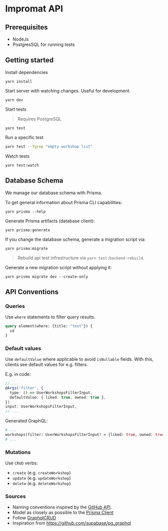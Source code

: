 # Impromat API

## Prerequisites

- NodeJs
- PostgresSQL for running tests

## Getting started

Install dependencies

```
yarn install
```

Start server with watching changes. Useful for development.

```
yarn dev
```

Start tests

> Requires PostgreSQL

```
yarn test
```

Run a specific test

```bash
yarn test --fgrep "empty workshop list"
```

Watch tests

```
yarn test:watch
```

## Database Schema

We manage our database schema with Prisma.

To get general information about Prisma CLI capabilities:

```
yarn prisma --help
```

Generate Prisma artifacts (database client):

```
yarn prisma:generate
```

If you change the database schema, generate a migration script via:

```
yarn prisma:migrate
```

> Rebuild api test infrastructure via `yarn test:backend-rebuild`.

Generate a new migration script without applying it:

```
yarn prisma migrate dev --create-only
```

## API Conventions

### Queries

Use `where` statements to filter query results.

```graphql
query element(where: {title: "test"}) {
  id
}
```

### Default values

Use `defaultValue` where applicable to avoid `isNullable` fields. With this, clients see default values for e.g. filters.

E.g. in code:

```ts
// ...
@Args('filter', {
  type: () => UserWorkshopsFilterInput,
  defaultValue: { liked: true, owned: true },
})
input: UserWorkshopsFilterInput,
// ...
```

Generated GraphQL:

```graphql
# ...
workshops(filter: UserWorkshopsFilterInput! = {liked: true, owned: true}): [Workshop!]!
# ...
```

### Mutations

Use `CRUD` verbs:

- `create` (e.g. `createWorkshop`)
- `update` (e.g. `updateWorkshop`)
- `delete` (e.g. `deleteWorkshop`)

### Sources

- Naming conventions inspired by the [GitHub API](https://docs.github.com/en/graphql/reference/mutations).
- Model as closely as possible to the [Prisma Client](https://www.prisma.io/docs/concepts/components/prisma-client)
- Follow [GraphqlCRUD](https://graphqlcrud.org)
- Inspiration from https://github.com/supabase/pg_graphql
